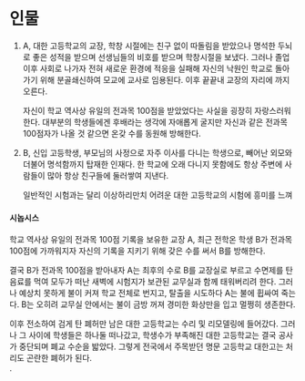 # 인물 
1. A, 대한 고등학교의 교장, 학창 시절에는 친구 없이 따돌림을 받았으나 명석한 두뇌로 좋은 성적을 받으며 선생님들의 비호를 받으며 학창시절을 보냈다. 그러나 졸업 이후 사회로 나가자 전혀 새로운 환경에 적응을 실패해 자신의 낙원인 학교로 돌아가기 위해 분골쇄신하여 모교에 교사로 임용된다. 이후 끝끝내 교장의 자리에 까지 오른다.

   자신이 학교 역사상 유일의 전과목 100점을 받았었다는 사실을 굉장히 자랑스러워 한다. 대부분의 학생들에겐 후배라는 생각에 자애롭게 굴지만 자신과 같은 전과목 100점자가 나올 것 같으면 온갖 수를 동원해 방해한다.

2. B, 신입 고등학생, 부모님의 사정으로 자주 이사를 다니는 학생으로, 빼어난 외모와 더불어 명석함까지 탑재한 인재다. 한 학교에 오래 다니지 못함에도 항상 주변에 사람들이 많아 항상 친구들에 둘러쌓여 지낸다.

   일반적인 시험과는 달리 이상하리만치 어려운 대한 고등학교의 시험에 흥미를 느껴 

#### 시놉시스
 학교 역사상 유일의 전과목 100점 기록을 보유한 교장 A, 최근 전학온 학생 B가 전과목 100점에 가까워지자 자신의 기록을 지키기 위해 갖은 수를 써서 B를 방해한다.

 결국 B가 전과목 100점을 받아내자 A는 최후의 수로 B를 교장실로 부르고 수면제를 탄 음료를 먹여 모두가 떠난 새벽에 시험지가 보관된 교무실과 함께 태워버리려 한다. 그러나 예상치 못하게 불이 커져 학교 전체로 번지고, 탈출을 시도하다 A는 불에 휩싸여 죽는다. B는 오히려 교무실 안에서는 불이 금방 꺼져 경미한 화상만을 입고 멀쩡히 생존한다.

 이후 전소하여 검게 탄 폐허만 남은 대한 고등학교는 수리 및 리모델링에 들어갔다. 그러나 그 사이에 학생들은 하나둘 떠나갔고, 학생수가 부족해진 대한 고등학교는 결국 공사가 중단되며 폐교 수순을 밟았다. 그렇게 전국에서 주목받던 명문 고등학교 대한고는 처리도 곤란한 폐허가 된다.  
.